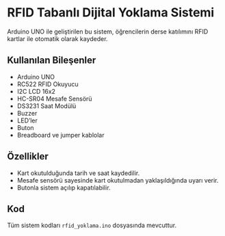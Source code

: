 # RFID Tabanlı Dijital Yoklama Sistemi

Arduino UNO ile geliştirilen bu sistem, öğrencilerin derse katılımını RFID kartlar ile otomatik olarak kaydeder.

## Kullanılan Bileşenler
- Arduino UNO
- RC522 RFID Okuyucu
- I2C LCD 16x2
- HC-SR04 Mesafe Sensörü
- DS3231 Saat Modülü
- Buzzer
- LED’ler
- Buton
- Breadboard ve jumper kablolar

## Özellikler
- Kart okutulduğunda tarih ve saat kaydedilir.
- Mesafe sensörü sayesinde kart okutulmadan yaklaşıldığında uyarı verir.
- Butonla sistem açılıp kapatılabilir.

## Kod
Tüm sistem kodları `rfid_yoklama.ino` dosyasında mevcuttur.

